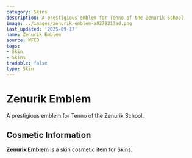 ```yaml
---
category: Skins
description: A prestigious emblem for Tenno of the Zenurik School.
image: ../images/zenurik-emblem-a8279217ad.png
last_updated: '2025-09-17'
name: Zenurik Emblem
source: WFCD
tags:
- Skin
- Skins
tradable: false
type: Skin
---
```


# Zenurik Emblem

A prestigious emblem for Tenno of the Zenurik School.

## Cosmetic Information

**Zenurik Emblem** is a skin cosmetic item for Skins.

